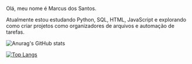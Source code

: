Olá, meu nome é Marcus dos Santos.

Atualmente estou estudando Python, SQL, HTML, JavaScript e
explorando como criar projetos como organizadores de arquivos e automação de tarefas.

![Anurag's GitHub stats](https://github-readme-stats.vercel.app/api?username=MarkuzzZ&theme=dark&show_icons=true)

[![Top Langs](https://github-readme-stats.vercel.app/api/top-langs/?username=MarkuzzZ16&theme=dark&show_icons=true)](https://github.com/MarkuzzZ16/github-readme-stats)
